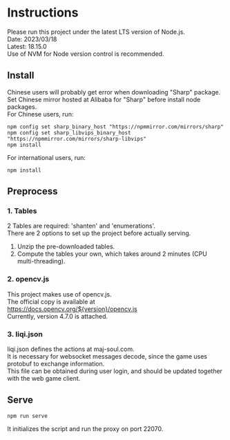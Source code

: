 # Instructions

Please run this project under the latest LTS version of Node.js.  
Date: 2023/03/18  
Latest: 18.15.0  
Use of NVM for Node version control is recommended.

## Install

Chinese users will probably get error when downloading "Sharp" package.  
Set Chinese mirror hosted at Alibaba for "Sharp" before install node packages.  
For Chinese users, run:  

```text
npm config set sharp_binary_host "https://npmmirror.com/mirrors/sharp"
npm config set sharp_libvips_binary_host "https://npmmirror.com/mirrors/sharp-libvips"
npm install
```

For international users, run:  

```text
npm install
```

## Preprocess

### 1. Tables

2 Tables are required: 'shanten' and 'enumerations'.  
There are 2 options to set up the project before actually serving.  

1. Unzip the pre-downloaded tables.  
2. Compute the tables your own, which takes around 2 minutes (CPU multi-threading).  

### 2. opencv.js

This project makes use of opencv.js.  
The official copy is available at https://docs.opencv.org/${version}/opencv.js  
Currently, version 4.7.0 is attached.  

### 3. liqi.json

liqi.json defines the actions at maj-soul.com.  
It is necessary for websocket messages decode, since the game uses protobuf to exchange information.  
This file can be obtained during user login, and should be updated together with the web game client.  

## Serve

```text
npm run serve
```

It initializes the script and run the proxy on port 22070.  
